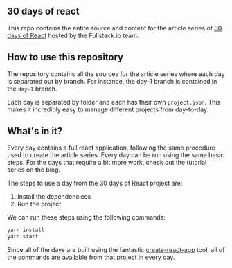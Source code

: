 ## 30 days of react

This repo contains the entire source and content for the article series of [30 days of React](https://www.fullstackreact.com/30-days-of-react) hosted by the Fullstack.io team.

## How to use this repository

The repository contains all the sources for the article series where each day is separated out by branch. For instance, the day-1 branch is contained in the `day-1` branch.

Each day is separated by folder and each has their own `project.json`. This makes it incredibly easy to manage different projects from day-to-day.

## What's in it?

Every day contains a full react application, following the same procedure used to create the article series. Every day can be run using the same basic steps. For the days that require a bit more work, check out the tutorial series on the blog.

The steps to use a day from the 30 days of React project are:

1. Install the dependenciees
2. Run the project

We can run these steps using the following commands:

```bash
yarn install
yarn start
```

Since all of the days are built using the fantastic [create-react-app](https://github.com/facebookincubator/create-react-app) tool, all of the commands are available from that project in every day.

